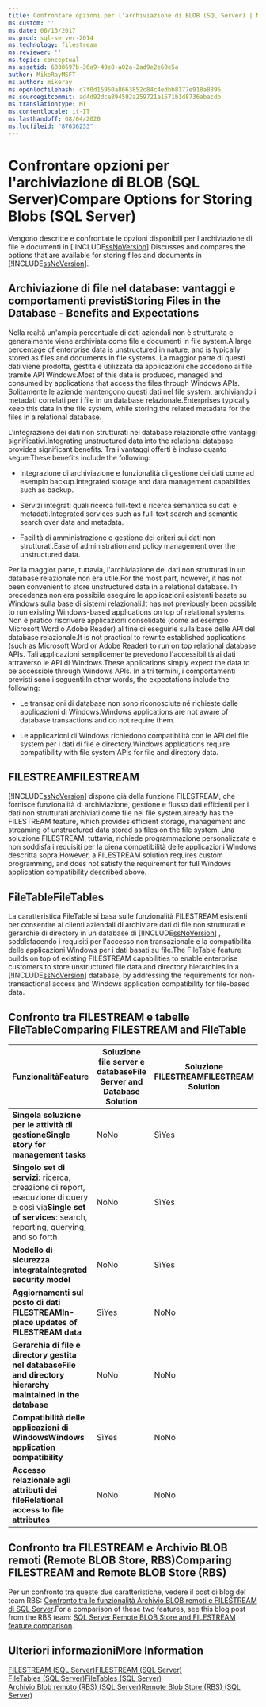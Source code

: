 ```yaml
---
title: Confrontare opzioni per l'archiviazione di BLOB (SQL Server) | Microsoft Docs
ms.custom: ''
ms.date: 06/13/2017
ms.prod: sql-server-2014
ms.technology: filestream
ms.reviewer: ''
ms.topic: conceptual
ms.assetid: 6038697b-36a9-49e8-a02a-2ad9e2e60e5a
author: MikeRayMSFT
ms.author: mikeray
ms.openlocfilehash: c7f0d15950a8663852c84c4edbb8177e918a8895
ms.sourcegitcommit: ad4d92dce894592a259721a1571b1d8736abacdb
ms.translationtype: MT
ms.contentlocale: it-IT
ms.lasthandoff: 08/04/2020
ms.locfileid: "87636233"
---
```

# <a name="compare-options-for-storing-blobs-sql-server"></a><span data-ttu-id="911ff-102">Confrontare opzioni per l'archiviazione di BLOB (SQL Server)</span><span class="sxs-lookup"><span data-stu-id="911ff-102">Compare Options for Storing Blobs (SQL Server)</span></span>
  <span data-ttu-id="911ff-103">Vengono descritte e confrontate le opzioni disponibili per l'archiviazione di file e documenti in [!INCLUDE[ssNoVersion](../../includes/ssnoversion-md.md)].</span><span class="sxs-lookup"><span data-stu-id="911ff-103">Discusses and compares the options that are available for storing files and documents in [!INCLUDE[ssNoVersion](../../includes/ssnoversion-md.md)].</span></span>  
  
##  <a name="storing-files-in-the-database---benefits-and-expectations"></a><a name="Expectations"></a> <span data-ttu-id="911ff-104">Archiviazione di file nel database: vantaggi e comportamenti previsti</span><span class="sxs-lookup"><span data-stu-id="911ff-104">Storing Files in the Database - Benefits and Expectations</span></span>  
 <span data-ttu-id="911ff-105">Nella realtà un'ampia percentuale di dati aziendali non è strutturata e generalmente viene archiviata come file e documenti in file system.</span><span class="sxs-lookup"><span data-stu-id="911ff-105">A large percentage of enterprise data is unstructured in nature, and is typically stored as files and documents in file systems.</span></span> <span data-ttu-id="911ff-106">La maggior parte di questi dati viene prodotta, gestita e utilizzata da applicazioni che accedono ai file tramite API Windows.</span><span class="sxs-lookup"><span data-stu-id="911ff-106">Most of this data is produced, managed and consumed by applications that access the files through Windows APIs.</span></span> <span data-ttu-id="911ff-107">Solitamente le aziende mantengono questi dati nel file system, archiviando i metadati correlati per i file in un database relazionale.</span><span class="sxs-lookup"><span data-stu-id="911ff-107">Enterprises typically keep this data in the file system, while storing the related metadata for the files in a relational database.</span></span>  
  
 <span data-ttu-id="911ff-108">L'integrazione dei dati non strutturati nel database relazionale offre vantaggi significativi.</span><span class="sxs-lookup"><span data-stu-id="911ff-108">Integrating unstructured data into the relational database provides significant benefits.</span></span> <span data-ttu-id="911ff-109">Tra i vantaggi offerti è incluso quanto segue:</span><span class="sxs-lookup"><span data-stu-id="911ff-109">These benefits include the following:</span></span>  
  
-   <span data-ttu-id="911ff-110">Integrazione di archiviazione e funzionalità di gestione dei dati come ad esempio backup.</span><span class="sxs-lookup"><span data-stu-id="911ff-110">Integrated storage and data management capabilities such as backup.</span></span>  
  
-   <span data-ttu-id="911ff-111">Servizi integrati quali ricerca full-text e ricerca semantica su dati e metadati.</span><span class="sxs-lookup"><span data-stu-id="911ff-111">Integrated services such as full-text search and semantic search over data and metadata.</span></span>  
  
-   <span data-ttu-id="911ff-112">Facilità di amministrazione e gestione dei criteri sui dati non strutturati.</span><span class="sxs-lookup"><span data-stu-id="911ff-112">Ease of administration and policy management over the unstructured data.</span></span>  
  
 <span data-ttu-id="911ff-113">Per la maggior parte, tuttavia, l'archiviazione dei dati non strutturati in un database relazionale non era utile.</span><span class="sxs-lookup"><span data-stu-id="911ff-113">For the most part, however, it has not been convenient to store unstructured data in a relational database.</span></span> <span data-ttu-id="911ff-114">In precedenza non era possibile eseguire le applicazioni esistenti basate su Windows sulla base di sistemi relazionali.</span><span class="sxs-lookup"><span data-stu-id="911ff-114">It has not previously been possible to run existing Windows-based applications on top of relational systems.</span></span> <span data-ttu-id="911ff-115">Non è pratico riscrivere applicazioni consolidate (come ad esempio Microsoft Word o Adobe Reader) al fine di eseguirle sulla base delle API del database relazionale.</span><span class="sxs-lookup"><span data-stu-id="911ff-115">It is not practical to rewrite established applications (such as Microsoft Word or Adobe Reader) to run on top relational database APIs.</span></span> <span data-ttu-id="911ff-116">Tali applicazioni semplicemente prevedono l'accessibilità ai dati attraverso le API di Windows.</span><span class="sxs-lookup"><span data-stu-id="911ff-116">These applications simply expect the data to be accessible through Windows APIs.</span></span> <span data-ttu-id="911ff-117">In altri termini, i comportamenti previsti sono i seguenti:</span><span class="sxs-lookup"><span data-stu-id="911ff-117">In other words, the expectations include the following:</span></span>  
  
-   <span data-ttu-id="911ff-118">Le transazioni di database non sono riconosciute né richieste dalle applicazioni di Windows.</span><span class="sxs-lookup"><span data-stu-id="911ff-118">Windows applications are not aware of database transactions and do not require them.</span></span>  
  
-   <span data-ttu-id="911ff-119">Le applicazioni di Windows richiedono compatibilità con le API del file system per i dati di file e directory.</span><span class="sxs-lookup"><span data-stu-id="911ff-119">Windows applications require compatibility with file system APIs for file and directory data.</span></span>  
  
##  <a name="filestream"></a><a name="Filestream"></a> <span data-ttu-id="911ff-120">FILESTREAM</span><span class="sxs-lookup"><span data-stu-id="911ff-120">FILESTREAM</span></span>  
 [!INCLUDE[ssNoVersion](../../includes/ssnoversion-md.md)] <span data-ttu-id="911ff-121">dispone già della funzione FILESTREAM, che fornisce funzionalità di archiviazione, gestione e flusso dati efficienti per i dati non strutturati archiviati come file nel file system.</span><span class="sxs-lookup"><span data-stu-id="911ff-121">already has the FILESTREAM feature, which provides efficient storage, management and streaming of unstructured data stored as files on the file system.</span></span> <span data-ttu-id="911ff-122">Una soluzione FILESTREAM, tuttavia, richiede programmazione personalizzata e non soddisfa i requisiti per la piena compatibilità delle applicazioni Windows descritta sopra.</span><span class="sxs-lookup"><span data-stu-id="911ff-122">However, a FILESTREAM solution requires custom programming, and does not satisfy the requirement for full Windows application compatibility described above.</span></span>  
  
##  <a name="filetables"></a><a name="FileTables"></a> <span data-ttu-id="911ff-123">FileTable</span><span class="sxs-lookup"><span data-stu-id="911ff-123">FileTables</span></span>  
 <span data-ttu-id="911ff-124">La caratteristica FileTable si basa sulle funzionalità FILESTREAM esistenti per consentire ai clienti aziendali di archiviare dati di file non strutturati e gerarchie di directory in un database di [!INCLUDE[ssNoVersion](../../includes/ssnoversion-md.md)] , soddisfacendo i requisiti per l'accesso non transazionale e la compatibilità delle applicazioni Windows per i dati basati su file.</span><span class="sxs-lookup"><span data-stu-id="911ff-124">The FileTable feature builds on top of existing FILESTREAM capabilities to enable enterprise customers to store unstructured file data and directory hierarchies in a [!INCLUDE[ssNoVersion](../../includes/ssnoversion-md.md)] database, by addressing the requirements for non-transactional access and Windows application compatibility for file-based data.</span></span>  
  
##  <a name="comparing-filestream-and-filetable"></a><a name="CompareFileTable"></a> <span data-ttu-id="911ff-125">Confronto tra FILESTREAM e tabelle FileTable</span><span class="sxs-lookup"><span data-stu-id="911ff-125">Comparing FILESTREAM and FileTable</span></span>  
  
|<span data-ttu-id="911ff-126">Funzionalità</span><span class="sxs-lookup"><span data-stu-id="911ff-126">Feature</span></span>|<span data-ttu-id="911ff-127">Soluzione file server e database</span><span class="sxs-lookup"><span data-stu-id="911ff-127">File Server and Database Solution</span></span>|<span data-ttu-id="911ff-128">Soluzione FILESTREAM</span><span class="sxs-lookup"><span data-stu-id="911ff-128">FILESTREAM Solution</span></span>|<span data-ttu-id="911ff-129">Soluzione FileTable</span><span class="sxs-lookup"><span data-stu-id="911ff-129">FileTable Solution</span></span>|  
|-------------|---------------------------------------|-------------------------|------------------------|  
|<span data-ttu-id="911ff-130">**Singola soluzione per le attività di gestione**</span><span class="sxs-lookup"><span data-stu-id="911ff-130">**Single story for management tasks**</span></span>|<span data-ttu-id="911ff-131">No</span><span class="sxs-lookup"><span data-stu-id="911ff-131">No</span></span>|<span data-ttu-id="911ff-132">Sì</span><span class="sxs-lookup"><span data-stu-id="911ff-132">Yes</span></span>|<span data-ttu-id="911ff-133">**Sì**</span><span class="sxs-lookup"><span data-stu-id="911ff-133">**Yes**</span></span>|  
|<span data-ttu-id="911ff-134">**Singolo set di servizi**: ricerca, creazione di report, esecuzione di query e così via</span><span class="sxs-lookup"><span data-stu-id="911ff-134">**Single set of services**: search, reporting, querying, and so forth</span></span>|<span data-ttu-id="911ff-135">No</span><span class="sxs-lookup"><span data-stu-id="911ff-135">No</span></span>|<span data-ttu-id="911ff-136">Sì</span><span class="sxs-lookup"><span data-stu-id="911ff-136">Yes</span></span>|<span data-ttu-id="911ff-137">**Sì**</span><span class="sxs-lookup"><span data-stu-id="911ff-137">**Yes**</span></span>|  
|<span data-ttu-id="911ff-138">**Modello di sicurezza integrata**</span><span class="sxs-lookup"><span data-stu-id="911ff-138">**Integrated security model**</span></span>|<span data-ttu-id="911ff-139">No</span><span class="sxs-lookup"><span data-stu-id="911ff-139">No</span></span>|<span data-ttu-id="911ff-140">Sì</span><span class="sxs-lookup"><span data-stu-id="911ff-140">Yes</span></span>|<span data-ttu-id="911ff-141">**Sì**</span><span class="sxs-lookup"><span data-stu-id="911ff-141">**Yes**</span></span>|  
|<span data-ttu-id="911ff-142">**Aggiornamenti sul posto di dati FILESTREAM**</span><span class="sxs-lookup"><span data-stu-id="911ff-142">**In-place updates of FILESTREAM data**</span></span>|<span data-ttu-id="911ff-143">Sì</span><span class="sxs-lookup"><span data-stu-id="911ff-143">Yes</span></span>|<span data-ttu-id="911ff-144">No</span><span class="sxs-lookup"><span data-stu-id="911ff-144">No</span></span>|<span data-ttu-id="911ff-145">**Sì**</span><span class="sxs-lookup"><span data-stu-id="911ff-145">**Yes**</span></span>|  
|<span data-ttu-id="911ff-146">**Gerarchia di file e directory gestita nel database**</span><span class="sxs-lookup"><span data-stu-id="911ff-146">**File and directory hierarchy maintained in the database**</span></span>|<span data-ttu-id="911ff-147">No</span><span class="sxs-lookup"><span data-stu-id="911ff-147">No</span></span>|<span data-ttu-id="911ff-148">No</span><span class="sxs-lookup"><span data-stu-id="911ff-148">No</span></span>|<span data-ttu-id="911ff-149">**Sì**</span><span class="sxs-lookup"><span data-stu-id="911ff-149">**Yes**</span></span>|  
|<span data-ttu-id="911ff-150">**Compatibilità delle applicazioni di Windows**</span><span class="sxs-lookup"><span data-stu-id="911ff-150">**Windows application compatibility**</span></span>|<span data-ttu-id="911ff-151">Sì</span><span class="sxs-lookup"><span data-stu-id="911ff-151">Yes</span></span>|<span data-ttu-id="911ff-152">No</span><span class="sxs-lookup"><span data-stu-id="911ff-152">No</span></span>|<span data-ttu-id="911ff-153">**Sì**</span><span class="sxs-lookup"><span data-stu-id="911ff-153">**Yes**</span></span>|  
|<span data-ttu-id="911ff-154">**Accesso relazionale agli attributi dei file**</span><span class="sxs-lookup"><span data-stu-id="911ff-154">**Relational access to file attributes**</span></span>|<span data-ttu-id="911ff-155">No</span><span class="sxs-lookup"><span data-stu-id="911ff-155">No</span></span>|<span data-ttu-id="911ff-156">No</span><span class="sxs-lookup"><span data-stu-id="911ff-156">No</span></span>|<span data-ttu-id="911ff-157">**Sì**</span><span class="sxs-lookup"><span data-stu-id="911ff-157">**Yes**</span></span>|  
  
##  <a name="comparing-filestream-and-remote-blob-store-rbs"></a><a name="CompareRBS"></a> <span data-ttu-id="911ff-158">Confronto tra FILESTREAM e Archivio BLOB remoti (Remote BLOB Store, RBS)</span><span class="sxs-lookup"><span data-stu-id="911ff-158">Comparing FILESTREAM and Remote BLOB Store (RBS)</span></span>  
 <span data-ttu-id="911ff-159">Per un confronto tra queste due caratteristiche, vedere il post di blog del team RBS: [Confronto tra le funzionalità Archivio BLOB remoti e FILESTREAM di SQL Server](https://go.microsoft.com/fwlink/?LinkId=210317).</span><span class="sxs-lookup"><span data-stu-id="911ff-159">For a comparison of these two features, see this blog post from the RBS team: [SQL Server Remote BLOB Store and FILESTREAM feature comparison](https://go.microsoft.com/fwlink/?LinkId=210317).</span></span>  
  
##  <a name="more-information"></a><a name="more"></a> <span data-ttu-id="911ff-160">Ulteriori informazioni</span><span class="sxs-lookup"><span data-stu-id="911ff-160">More Information</span></span>  
 [<span data-ttu-id="911ff-161">FILESTREAM &#40;SQL Server&#41;</span><span class="sxs-lookup"><span data-stu-id="911ff-161">FILESTREAM &#40;SQL Server&#41;</span></span>](filestream-sql-server.md)  
 [<span data-ttu-id="911ff-162">FileTables &#40;SQL Server&#41;</span><span class="sxs-lookup"><span data-stu-id="911ff-162">FileTables &#40;SQL Server&#41;</span></span>](filetables-sql-server.md)  
 [<span data-ttu-id="911ff-163">Archivio Blob remoto &#40;RBS&#41; &#40;SQL Server&#41;</span><span class="sxs-lookup"><span data-stu-id="911ff-163">Remote Blob Store &#40;RBS&#41; &#40;SQL Server&#41;</span></span>](remote-blob-store-rbs-sql-server.md)  
  

